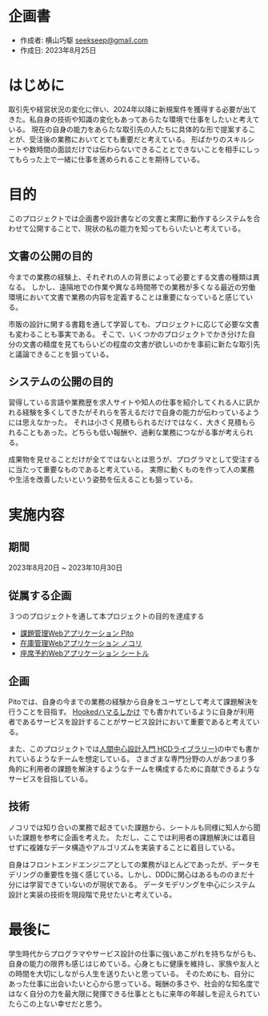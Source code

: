 # 企画書

- 作成者: 横山巧駆 <seekseep@gmail.com>
- 作成日: 2023年8月25日

# はじめに

取引先や経営状況の変化に伴い、2024年以降に新規案件を獲得する必要が出てきた。私自身の技術や知識の変化もあってあらたな環境で仕事をしたいと考えている。
現在の自身の能力をあらたな取引先の人たちに具体的な形で提案することが、受注後の業務においてとても重要だと考えている。
形ばかりのスキルシートや数時間の面談だけでは伝わらないできることとできないことを相手にしってもらった上で一緒に仕事を進められることを期待している。

# 目的

このプロジェクトでは企画書や設計書などの文書と実際に動作するシステムを合わせて公開することで、現状の私の能力を知ってもらいたいと考えている。

## 文書の公開の目的

今までの業務の経験上、それぞれの人の背景によって必要とする文書の種類は異なる。
しかし、遠隔地での作業や異なる時間帯での業務が多くなる最近の労働環境において文書で業務の内容を定義することは重要になっていると感じている。

市販の設計に関する書籍を通して学習しても、プロジェクトに応じて必要な文書も変わることも事実である。
そこで、いくつかのプロジェクトでかき分けた自分の文書の精度を見てもらいどの程度の文書が欲しいのかを事前に新たな取引先と議論できることを狙っている。

## システムの公開の目的

習得している言語や業務歴を求人サイトや知人の仕事を紹介してくれる人に訊かれる経験を多くしてきたがそれらを答えるだけで自身の能力が伝わっているようには思えなかった。
それは小さく見積もられるだけではなく、大きく見積もられることもあった。どちらも低い報酬や、過剰な業務につながる事が考えられる。

成果物を見せることだけが全てではないとは思うが、プログラマとして受注するに当たって重要なものであると考えている。
実際に動くものを作って人の業務や生活を改善したいという姿勢を伝えることも狙っている。

# 実施内容

## 期間

2023年8月20日 ~ 2023年10月30日

## 従属する企画

３つのプロジェクトを通して本プロジェクトの目的を達成する

- [課題管理Webアプリケーション Pito](./pito/README.md)
- [在庫管理Webアプリケーション ノコリ](./nokori/README.md)
- [座席予約Webアプリケーション シートル](./sheatl/README.md)

## 企画

Pitoでは、自身の今までの業務の経験から自身をユーザとして考えて課題解決を行うことを目指す。
[Hookedハマるしかけ](https://www.amazon.co.jp/dp/4798137863) でも書かれているように自身が利用者であるサービスを設計することがサービス設計において重要であると考えている。

また、このプロジェクトでは[人間中心設計入門 HCDライブラリー)](https://www.amazon.co.jp/dp/476490506X)の中でも書かれているようなチームを想定している。
さまざまな専門分野の人があつまり多角的に利用者の課題を解決するようなチームを構成するために貢献できるようなサービスを目指している。

## 技術

ノコリでは知り合いの業務で起きていた課題から、シートルも同様に知人から聞いた課題を参考に企画を考えた。
ただし、ここでは利用者の課題解決には着目せずに複雑なデータ構造やアルゴリズムを実装することに着目している。

自身はフロントエンドエンジニアとしての業務がほとんどであったが、データモデリングの重要性を強く感じている。しかし、DDDに関心はあるもののまだ十分には学習できていないのが現状である。
データモデリングを中心にシステム設計と実装の技術を現段階で見せたいと考えている。

# 最後に

学生時代からプログラマやサービス設計の仕事に強いあこがれを持ちながらも、自身の能力の限界も感じはじめている。心身ともに健康を維持し、家族や友人との時間を大切にしながら人生を送りたいと思っている。
そのためにも、自分にあった仕事に出会いたいと心から思っている。報酬の多さや、社会的な知名度ではなく自分の力を最大限に発揮できる仕事とともに来年の年越しを迎えられていたらこの上ない幸せだと思う。
